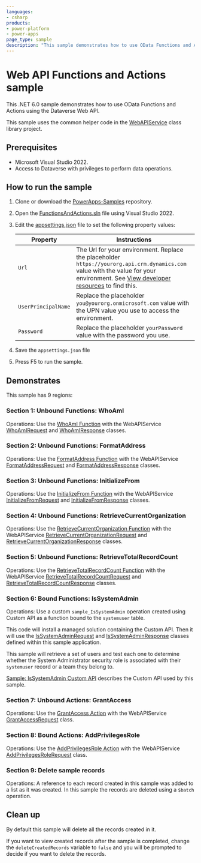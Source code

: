 ```yaml
---
languages:
- csharp
products:
- power-platform
- power-apps
page_type: sample
description: "This sample demonstrates how to use OData Functions and Actions using the Dataverse Web API."
---
```

# Web API Functions and Actions sample

This .NET 6.0 sample demonstrates how to use OData Functions and Actions using the Dataverse Web API.

This sample uses the common helper code in the [WebAPIService](../WebAPIService) class library project.

## Prerequisites

- Microsoft Visual Studio 2022.
- Access to Dataverse with privileges to perform data operations.

## How to run the sample

1. Clone or download the [PowerApps-Samples](https://github.com/microsoft/PowerApps-Samples) repository.
1. Open the [FunctionsAndActions.sln](https://github.com/microsoft/PowerApps-Samples/blob/master/dataverse/webapi/C%23-NETx/FunctionsAndActions/FunctionsAndActions.sln) file using Visual Studio 2022.
1. Edit the [appsettings.json](https://github.com/microsoft/PowerApps-Samples/blob/master/dataverse/webapi/C%23-NETx/appsettings.json) file to set the following property values:

   |Property|Instructions  |
   |---------|---------|
   |`Url`|The Url for your environment. Replace the placeholder `https://yourorg.api.crm.dynamics.com` value with the value for your environment. See [View developer resources](https://docs.microsoft.com/power-apps/developer/data-platform/view-download-developer-resources) to find this. |
   |`UserPrincipalName`|Replace the placeholder `you@yourorg.onmicrosoft.com` value with the UPN value you use to access the environment.|
   |`Password`|Replace the placeholder `yourPassword` value with the password you use.|

1. Save the `appsettings.json` file
1. Press F5 to run the sample.

## Demonstrates

This sample has 9 regions:

### Section 1: Unbound Functions: WhoAmI

Operations: Use the [WhoAmI Function](https://docs.microsoft.com/power-apps/developer/data-platform/webapi/reference/whoami) with the WebAPIService [WhoAmIRequest](https://github.com/microsoft/PowerApps-Samples/blob/master/dataverse/webapi/C%23-NETx/WebAPIService/Messages/WhoAmIRequest.cs) and [WhoAmIResponse](https://github.com/microsoft/PowerApps-Samples/blob/master/dataverse/webapi/C%23-NETx/WebAPIService/Messages/WhoAmIResponse.cs) classes.

### Section 2: Unbound Functions: FormatAddress

Operations: Use the [FormatAddress Function](https://docs.microsoft.com/power-apps/developer/data-platform/webapi/reference/formataddress) with the WebAPIService [FormatAddressRequest](https://github.com/microsoft/PowerApps-Samples/blob/master/dataverse/webapi/C%23-NETx/WebAPIService/Messages/FormatAddressRequest.cs) and [FormatAddressResponse](https://github.com/microsoft/PowerApps-Samples/blob/master/dataverse/webapi/C%23-NETx/WebAPIService/Messages/FormatAddressResponse.cs) classes.

### Section 3: Unbound Functions: InitializeFrom

Operations: Use the [InitializeFrom Function](https://docs.microsoft.com/power-apps/developer/data-platform/webapi/reference/initializefrom) with the WebAPIService [InitializeFromRequest](https://github.com/microsoft/PowerApps-Samples/blob/master/dataverse/webapi/C%23-NETx/WebAPIService/Messages/InitializeFromRequest.cs) and [InitializeFromResponse](https://github.com/microsoft/PowerApps-Samples/blob/master/dataverse/webapi/C%23-NETx/WebAPIService/Messages/InitializeFromResponse.cs) classes.

### Section 4: Unbound Functions: RetrieveCurrentOrganization

Operations: Use the [RetrieveCurrentOrganization Function](https://docs.microsoft.com/power-apps/developer/data-platform/webapi/reference/retrievecurrentorganization) with the WebAPIService [RetrieveCurrentOrganizationRequest](https://github.com/microsoft/PowerApps-Samples/blob/master/dataverse/webapi/C%23-NETx/WebAPIService/Messages/RetrieveCurrentOrganizationRequest.cs) and [RetrieveCurrentOrganizationResponse](https://github.com/microsoft/PowerApps-Samples/blob/master/dataverse/webapi/C%23-NETx/WebAPIService/Messages/RetrieveCurrentOrganizationResponse.cs) classes.

### Section 5: Unbound Functions: RetrieveTotalRecordCount

Operations: Use the [RetrieveTotalRecordCount Function](https://docs.microsoft.com/power-apps/developer/data-platform/webapi/reference/retrievetotalrecordcount) with the WebAPIService [RetrieveTotalRecordCountRequest](https://github.com/microsoft/PowerApps-Samples/blob/master/dataverse/webapi/C%23-NETx/WebAPIService/Messages/RetrieveTotalRecordCountRequest.cs) and [RetrieveTotalRecordCountResponse](https://github.com/microsoft/PowerApps-Samples/blob/master/dataverse/webapi/C%23-NETx/WebAPIService/Messages/RetrieveTotalRecordCountResponse.cs) classes.

### Section 6: Bound Functions: IsSystemAdmin

Operations: Use a custom `sample_IsSystemAdmin` operation created using Custom API as a function bound to the `systemuser` table.

This code will install a managed solution containing the Custom API. Then it will use the [IsSystemAdminRequest](https://github.com/microsoft/PowerApps-Samples/blob/master/dataverse/webapi/C%23-NETx/FunctionsAndActions/Messages/IsSystemAdminRequest.cs) and [IsSystemAdminResponse](https://github.com/microsoft/PowerApps-Samples/blob/master/dataverse/webapi/C%23-NETx/FunctionsAndActions/Messages/IsSystemAdminResponse.cs) classes defined within this sample application.

This sample will retrieve a set of users and test each one to determine whether the System Administrator security role is associated with their `systemuser` record or a team they belong to.

[Sample: IsSystemAdmin Custom API](../../../orgsvc/C%23/IsSystemAdminCustomAPI/) describes the Custom API used by this sample.

### Section 7: Unbound Actions: GrantAccess

Operations: Use the [GrantAccess Action](https://docs.microsoft.com/power-apps/developer/data-platform/webapi/reference/grantaccess) with the WebAPIService [GrantAccessRequest](https://github.com/microsoft/PowerApps-Samples/blob/master/dataverse/webapi/C%23-NETx/WebAPIService/Messages/GrantAccessRequest.cs) class.

### Section 8: Bound Actions: AddPrivilegesRole

Operations: Use the [AddPrivilegesRole Action](https://docs.microsoft.com/power-apps/developer/data-platform/webapi/reference/addprivilegesrole) with the WebAPIService [AddPrivilegesRoleRequest](https://github.com/microsoft/PowerApps-Samples/blob/master/dataverse/webapi/C%23-NETx/WebAPIService/Messages/AddPrivilegesRoleRequest.cs) class.

### Section 9: Delete sample records

Operations: A reference to each record created in this sample was added to a list as it was created. In this sample the records are deleted using a `$batch` operation.

## Clean up

By default this sample will delete all the records created in it.

If you want to view created records after the sample is completed, change the `deleteCreatedRecords` variable to `false` and you will be prompted to decide if you want to delete the records.
